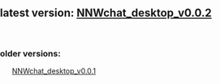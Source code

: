<!DOCTYPE html>
<html lang="en">
<head>
    <meta charset="UTF-8">
    <meta name="viewport" content="width=device-width, initial-scale=1.0">
    <title>Document</title>
</head>

<body>
    <h2>latest version: <a href="">NNWchat_desktop_v0.0.2</a></h2>
    <br>
    <h3>older versions:</h3>
    <ul><a href="https://github.com/NNWDeveloper/NNWchat_desktop/raw/refs/heads/main/NNWchat_desktop.WindowsInstaller0.0.1.exe">NNWchat_desktop_v0.0.1</a></ul>
</body>
</html><style>body{
    margin: 0;
    padding: 0;
    box-sizing: border-box; 
}</style><script>function main(){

}</script>
